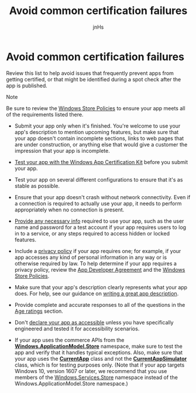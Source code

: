 ﻿---
author: jnHs
Description: Review this list to help avoid issues that frequently prevent apps from getting certified, or that might be identified during a spot check after the app is published.
title: Avoid common certification failures
ms.assetid: 9E9E3841-2F9B-42D4-B5F8-4C7C31E42E3D
ms.author: wdg-dev-content
ms.date: 06/19/2017
ms.topic: article
ms.prod: windows
ms.technology: uwp
keywords: windows 10, uwp
---

# Avoid common certification failures


Review this list to help avoid issues that frequently prevent apps from getting certified, or that might be identified during a spot check after the app is published.

> [!NOTE]
> Be sure to review the [Windows Store Policies](https://msdn.microsoft.com/library/windows/apps/dn764944) to ensure your app meets all of the requirements listed there.

-   Submit your app only when it's finished. You're welcome to use your app's description to mention upcoming features, but make sure that your app doesn't contain incomplete sections, links to web pages that are under construction, or anything else that would give a customer the impression that your app is incomplete.

-   [Test your app with the Windows App Certification Kit](../debug-test-perf/windows-app-certification-kit.md) before you submit your app.

-   Test your app on several different configurations to ensure that it's as stable as possible.

-   Ensure that your app doesn't crash without network connectivity. Even if a connection is required to actually use your app, it needs to perform appropriately when no connection is present.

-   [Provide any necessary info](notes-for-certification.md) required to use your app, such as the user name and password for a test account if your app requires users to log in to a service, or any steps required to access hidden or locked features.

-   Include a [privacy policy](create-app-store-listings.md#privacy-policy) if your app requires one; for example, if your app accesses any kind of personal information in any way or is otherwise required by law. To help determine if your app requires a privacy policy, review the [App Developer Agreement](https://msdn.microsoft.com/library/windows/apps/hh694058) and the [Windows Store Policies](https://msdn.microsoft.com/library/windows/apps/dn764944).

-   Make sure that your app's description clearly represents what your app does. For help, see our guidance on [writing a great app description](write-a-great-app-description.md).

-   Provide complete and accurate responses to all of the questions in the [Age ratings](age-ratings.md) section.

-   Don't [declare your app as accessible](app-declarations.md#this-app-has-been-tested-to-meet-accessibility-guidelines) unless you have specifically engineered and tested it for accessibility scenarios.

-   If your app uses the commerce APIs from the [**Windows.ApplicationModel.Store**](https://docs.microsoft.com/uwp/api/Windows.ApplicationModel.Store) namespace, make sure to test the app and verify that it handles typical exceptions. Also, make sure that your app uses the [**CurrentApp**](https://docs.microsoft.com/uwp/api/Windows.ApplicationModel.Store.CurrentApp) class and not the [**CurrentAppSimulator**](https://docs.microsoft.com/uwp/api/Windows.ApplicationModel.Store.CurrentAppSimulator) class, which is for testing purposes only. (Note that if your app targets Windows 10, version 1607 or later, we recommend that you use members of the [Windows.Services.Store](https://docs.microsoft.com/uwp/api/windows.services.store) namespace instead of the Windows.ApplicationModel.Store namespace.)


 

 




